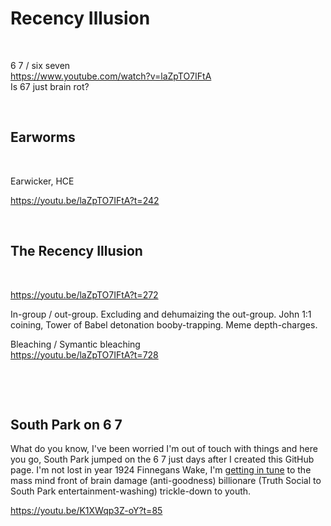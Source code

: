 # Recency Illusion

&nbsp;

6 7 / six seven     
https://www.youtube.com/watch?v=laZpTO7IFtA     
Is 67 just brain rot?

&nbsp;

## Earworms

&nbsp;

Earwicker, HCE

https://youtu.be/laZpTO7IFtA?t=242    

&nbsp;

## The Recency Illusion 

&nbsp;

https://youtu.be/laZpTO7IFtA?t=272

In-group / out-group. Excluding and dehumaizing the out-group. John 1:1 coining, Tower of Babel detonation booby-trapping. Meme depth-charges.

Bleaching / Symantic bleaching     
https://youtu.be/laZpTO7IFtA?t=728    

&nbsp;

&nbsp;

## South Park on 6 7

What do you know, I've been worried I'm out of touch with things and here you go, South Park jumped on the 6 7 just days after I created this GitHub page. I'm not lost in year 1924 Finnegans Wake, I'm [getting in tune](https://www.youtube.com/watch?v=ee0p_RtWPyU) to the mass mind front of brain damage (anti-goodness) billionare (Truth Social to South Park entertainment-washing) trickle-down to youth.

https://youtu.be/K1XWqp3Z-oY?t=85

